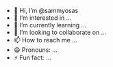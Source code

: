 - 👋 Hi, I’m @sammyosas
- 👀 I’m interested in ...
- 🌱 I’m currently learning ...
- 💞️ I’m looking to collaborate on ...
- 📫 How to reach me ...
- 😄 Pronouns: ...
- ⚡ Fun fact: ...

<!---
sammyosas/sammyosas is a ✨ special ✨ repository because its `README.md` (this file) appears on your GitHub profile.
You can click the Preview link to take a look at your changes.
--->
